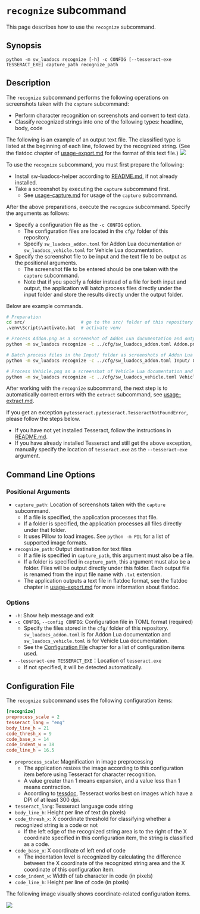 # `recognize` subcommand
This page describes how to use the `recognize` subcommand.

## Synopsis
```
python -m sw_luadocs recognize [-h] -c CONFIG [--tesseract-exe TESSERACT_EXE] capture_path recognize_path
```

## Description
The `recognize` subcommand performs the following operations on screenshots taken with the `capture` subcommand:
- Perform character recognition on screenshots and convert to text data.
- Classify recognized strings into one of the following types: headline, body, code

The following is an example of an output text file. The classified type is listed at the beginning of each line, followed by the recognized string. (See the flatdoc chapter of [usage-export.md](usage-export.md#flatdoc) for the format of this text file.)
![](https://i.imgur.com/PlaDsP6.png)

To use the `recognize` subcommand, you must first prepare the following:
- Install sw-luadocs-helper according to [README.md](README.md#Installation), if not already installed.
- Take a screenshot by executing the `capture` subcommand first.
  - See [usage-capture.md](usage-capture.md) for usage of the `capture` subcommand.

After the above preparations, execute the `recognize` subcommand. Specify the arguments as follows:
- Specify a configuration file as the `-c CONFIG` option.
  - The configuration files are located in the `cfg/` folder of this repository.
  - Specify `sw_luadocs_addon.toml` for Addon Lua documentation or `sw_luadocs_vehicle.toml` for Vehicle Lua documentation.
- Specify the screenshot file to be input and the text file to be output as the positional arguments.
  - The screenshot file to be entered should be one taken with the `capture` subcommand.
  - Note that if you specify a folder instead of a file for both input and output, the application will batch process files directly under the input folder and store the results directly under the output folder.

Below are example commands.
```sh
# Preparation
cd src/                     # go to the src/ folder of this repository
.venv\Scripts\activate.bat  # activate venv

# Process Addon.png as a screenshot of Addon Lua documentation and output the result to Addon.ocr.txt
python -m sw_luadocs recognize -c ../cfg/sw_luadocs_addon.toml Addon.png Addon.ocr.txt

# Batch process files in the Input/ folder as screenshots of Addon Lua documentation and output the results to the Output/ folder
python -m sw_luadocs recognize -c ../cfg/sw_luadocs_addon.toml Input/ Output/

# Process Vehicle.png as a screenshot of Vehicle Lua documentation and output the result to Vehicle.ocr.txt
python -m sw_luadocs recognize -c ../cfg/sw_luadocs_vehicle.toml Vehicle.png Vehicle.ocr.txt
```

After working with the `recognize` subcommand, the next step is to automatically correct errors with the `extract` subcommand, see [usage-extract.md](usage-extract.md).

If you get an exception `pytesseract.pytesseract.TesseractNotFoundError`, please follow the steps below.
- If you have not yet installed Tesseract, follow the instructions in [README.md](README.md#Installation).
- If you have already installed Tesseract and still get the above exception, manually specify the location of `tesseract.exe` as the `--tesseract-exe` argument.

## Command Line Options
### Positional Arguments
- `capture_path`: Location of screenshots taken with the `capture` subcommand.
  - If a file is specified, the application processes that file.
  - If a folder is specified, the application processes all files directly under that folder.
  - It uses Pillow to load images. See `python -m PIL` for a list of supported image formats.
- `recognize_path`: Output destination for text files
  - If a file is specified in `capture_path`, this argument must also be a file.
  - If a folder is specified in `capture_path`, this argument must also be a folder. Files will be output directly under this folder. Each output file is renamed from the input file name with `.txt` extension.
  - The application outputs a text file in flatdoc format, see the flatdoc chapter in [usage-export.md](usage-export.md#flatdoc) for more information about flatdoc.

### Options
- `-h`: Show help message and exit
- `-c CONFIG`, `--config CONFIG`: Configuration file in TOML format (required)
  - Specify the files stored in the `cfg/` folder of this repository. `sw_luadocs_addon.toml` is for Addon Lua documentation and `sw_luadocs_vehicle.toml` is for Vehicle Lua documentation.
  - See the [Configuration File](#Configuration-File) chapter for a list of configuration items used.
- `--tesseract-exe TESSERACT_EXE`：Location of `tesseract.exe`
  - If not specified, it will be detected automatically.

## Configuration File
The `recognize` subcommand uses the following configuration items:

```toml
[recognize]
preprocess_scale = 2
tesseract_lang = "eng"
body_line_h = 21
code_thresh_x = 9
code_base_x = 14
code_indent_w = 38
code_line_h = 16.5
```

- `preprocess_scale`: Magnification in image preprocessing
  - The application resizes the image according to this configuration item before using Tesseract for character recognition.
  - A value greater than 1 means expansion, and a value less than 1 means contraction.
  - According to [tessdoc](https://tesseract-ocr.github.io/tessdoc/ImproveQuality.html#rescaling), Tesseract works best on images which have a DPI of at least 300 dpi.
- `tesseract_lang`: Tesseract language code string
- `body_line_h`: Height per line of text (in pixels)
- `code_thresh_x`: X coordinate threshold for classifying whether a recognized string is a code or not
  - If the left edge of the recognized string area is to the right of the X coordinate specified in this configuration item, the string is classified as a code.
- `code_base_x`: X coordinate of left end of code
  - The indentation level is recognized by calculating the difference between the X coordinate of the recognized string area and the X coordinate of this configuration item.
- `code_indent_w`: Width of tab character in code (in pixels)
- `code_line_h`: Height per line of code (in pixels)

The following image visually shows coordinate-related configuration items.

![](https://i.imgur.com/NRopEaE.png)
